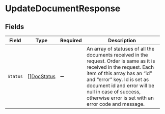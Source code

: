 # UpdateDocumentResponse


## Fields

| Field                                                                                                                                                                                                                                                                                              | Type                                                                                                                                                                                                                                                                                               | Required                                                                                                                                                                                                                                                                                           | Description                                                                                                                                                                                                                                                                                        |
| -------------------------------------------------------------------------------------------------------------------------------------------------------------------------------------------------------------------------------------------------------------------------------------------------- | -------------------------------------------------------------------------------------------------------------------------------------------------------------------------------------------------------------------------------------------------------------------------------------------------- | -------------------------------------------------------------------------------------------------------------------------------------------------------------------------------------------------------------------------------------------------------------------------------------------------- | -------------------------------------------------------------------------------------------------------------------------------------------------------------------------------------------------------------------------------------------------------------------------------------------------- |
| `Status`                                                                                                                                                                                                                                                                                           | [][DocStatus](../../models/shared/docstatus.md)                                                                                                                                                                                                                                                    | :heavy_minus_sign:                                                                                                                                                                                                                                                                                 | An array of statuses of all the documents received in the request. Order is same as it is received in the request. Each item of this array has an “id” and “error” key. Id is set as document id and error will be null in case of success, otherwise error is set with an error code and message. |